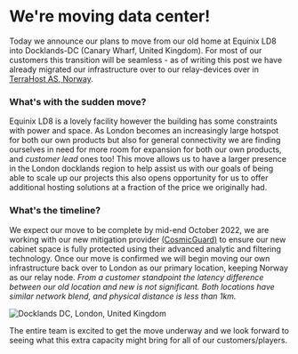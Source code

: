 
[comment]: <>  (title:Our move in London Docklands!)
[comment]: <>  (author:Jack Cosens)
[comment]: <>  (description:We're moving! See this post about our move to Docklands-DC, United Kingdom and what new products we will offer.)
[comment]: <>  (readtime:2)
[comment]: <>  (picture:https://www.colo-x.com/wp-content/uploads/2016/11/colo-x-docklands-data-centre-01.jpg)
[comment]: <>  (timestamp:2022-09-15T23:32:37.102Z)
[commend]: <> (tag:Hosting)

# We're moving data center!
Today we announce our plans to move from our old home at Equinix LD8 into Docklands-DC (Canary Wharf, United Kingdom). For most of our customers this transition will be seamless - as of writing this post we have already migrated our infrastructure over to our relay-devices over in [TerraHost AS, Norway](https://terrahost.com).

### What's with the sudden move?
Equinix LD8 is a lovely facility however the building has some constraints with power and space. As London becomes an increasingly large hotspot for both our own products but also for general connectivity we are finding ourselves in need for more room for expansion for both our own products, and *customer lead* ones too!
This move allows us to have a larger presence in the London docklands region to help assist us with our goals of being able to  scale up our projects this also opens opportunity for us to offer additional hosting solutions at a fraction of the price we originally had.

### What's the timeline?
We expect our move to be complete by mid-end October 2022, we are working with our new mitigation provider [(CosmicGuard)](https://cosmic.global) to ensure our new cabinet space is fully protected using their advanced analytic and filtering technology.
Once our move is confirmed we will begin moving our own infrastructure back over to London as our primary location, keeping Norway as our relay node.
*From a customer standpoint the latency difference between our old location and new is not significant. Both locations have similar network blend, and physical distance is less than 1km.*
    
![Docklands DC, London, United Kingdom](https://www.colo-x.com/wp-content/uploads/2016/11/colo-x-docklands-data-centre-01.jpg)

The entire team is excited to get the move underway and we look forward to seeing what this extra capacity might bring for all of our customers/players.
